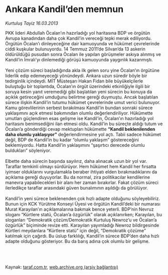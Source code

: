 # Ankara Kandil’den memnun

*Kurtuluş Tayiz 16.03.2013*

<div class="yazi">PKK lideri Abdullah Öcalan’ın hazırladığı yol haritasına BDP ve örgütün 
Avrupa kanadından daha çok Kandil’in vereceği tepki merak ediliyordu. 
Örgütün Öcalan’ı dinleyeceğine dair kamuoyunda ve hükümet çevrelerinde 
ciddi kuşkular bulunuyordu. 14 Temmuz 2011’de Silvan’da 13 askerin 
öldürüldüğü pusudan sonra Öcalan ile yapılan görüşmeler askıya alınmış 
ve Kandil’in İmralı’yı dinlemediği görüşü kamuoyunda yaygınlık 
kazanmıştı.<br/><br/>Yeni çözüm süreci başladığında akla ilk gelen soru 
yine Öcalan’ın örgütüne liderlik edip edemeyeceği yönündeydi. Ankara 
uzun süredir böyle bir tedirginlik içindeydi. MİT Müsteşarı Hakan Fidan 
bile büyükelçilerle buluştuğu bir toplantıda, Öcalan’ın örgüt üzerindeki
 etkinliğiyle ilgili bir soruya kesin yanıt veremediği gibi başlatılan 
yeni sürecin bu konuya da açıklık getireceğini umduğunu belirtme gereği 
duymuştu. Ancak başlatılan sürece ilişkin Kandil’in tutumu hükümet 
çevrelerinde umut verici bulunuyor. Kamu görevlilerinin serbest 
bırakılması Kandil’in bundan sonraki sürece yaklaşımını açık etmesi 
bakımından olumlu değerlendiriliyor. Hükümette umutları güçlendiren esas
 gelişme ise Kandil’in, Öcalan’ın hazırladığı yol haritasını 
benimsediğini ilan etmesi oldu. Kandil’in bu süreçte aldığı tutum ve 
Öcalan’a gönderdiği cevap mektupları hükümette <strong>“Kandil beklenilenden daha olumlu yaklaşıyor”</strong>
 değerlendirmesine yol açtı. Tabii sadece hükümet değil, BDP de 
Kandil’in bu kadar “olumlu yaklaşım” göstereceğini beklemiyordu. Hatta 
Kandil’in yaklaşımını “şaşırtıcı derecede olumlu buldukları” söyleniyor.<br/><br/>Elbette
 daha sürecin başında sayılırız, daha alınacak uzun bir yol var. 
Taraflar temkinli olmayı sürdürüyor. Hem hükümet hem Kandil her fırsatta
 iyimser olduklarını vurgulamakla beraber ihtiyatı elden 
bırakmadıklarını da açıklama gereği duyuyorlar. Bu da normal, zira 
politikacılar kendilerine manevra yapabilecekleri bir alanı her zaman 
bırakırlar. Fakat çözüm süreci ilerledikçe taraflar arasındaki güven 
bunalımının aşıldığı da görülüyor.<br/><br/>Kandil’in yeni sürece 
beklenenden çok hızlı adapte olduğunu söyleyebiliriz. Bunun için KCK 
Yürütme Konseyi Üyesi ve örgütün Kandil’deki bir numarası Murat 
Karayılan’ın açıklamalarına bakmak bence yeterli. BDP’nin Nevruz sloganı
 “Kürtlere statü, Öcalan’a özgürlük” olarak açıklanırken; Karayılan, bu 
sloganları “Demokratik çözüm/Demokratik Kurtuluş Newroz’u ve Öcalan’a 
özgürlük” biçiminde revize etti. Karayılan yayımladığı Newroz 
bildirgesinde Kürtleri meydanlara “Kürtlere statü” için değil, 
“Demokratik çözüme” katılmak için çağırdı. Bu üslup farklılığı, 
Kandil’in sürece BDP’den daha hızlı adapte olduğunu gösteriyor. Bu da 
barış adına çok olumlu bir gelişme.<br/><br/><br/><br/>
</div>

Kaynak: [taraf.com.tr](http://www.taraf.com.tr/kurtulus-tayiz/makale-ankara-kandil-den-memnun.htm), [web.archive.org (arşiv bağlantısı)](http://web.archive.org/web/20131107095310/http://www.taraf.com.tr/kurtulus-tayiz/makale-ankara-kandil-den-memnun.htm)
